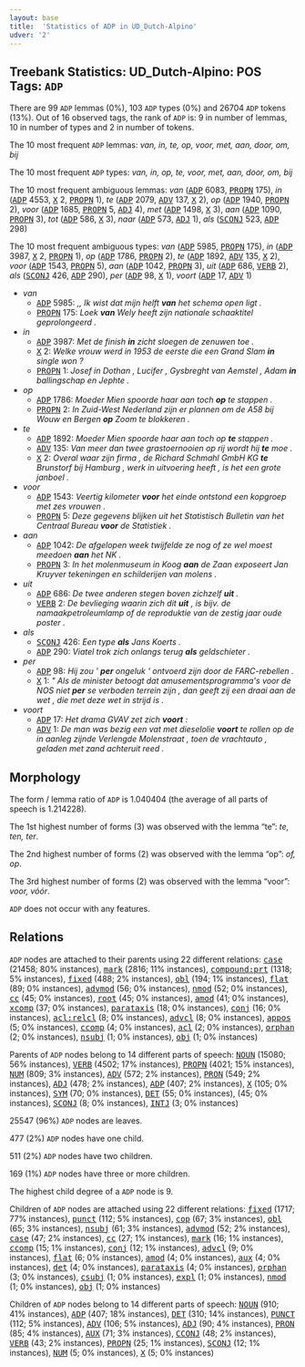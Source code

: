 ```yaml
---
layout: base
title:  'Statistics of ADP in UD_Dutch-Alpino'
udver: '2'
---
```


## Treebank Statistics: UD_Dutch-Alpino: POS Tags: `ADP`

There are 99 `ADP` lemmas (0%), 103 `ADP` types (0%) and 26704 `ADP` tokens (13%).
Out of 16 observed tags, the rank of `ADP` is: 9 in number of lemmas, 10 in number of types and 2 in number of tokens.

The 10 most frequent `ADP` lemmas: <em>van, in, te, op, voor, met, aan, door, om, bij</em>

The 10 most frequent `ADP` types:  <em>van, in, op, te, voor, met, aan, door, om, bij</em>

The 10 most frequent ambiguous lemmas: <em>van</em> (<tt><a href="nl_alpino-pos-ADP.html">ADP</a></tt> 6083, <tt><a href="nl_alpino-pos-PROPN.html">PROPN</a></tt> 175), <em>in</em> (<tt><a href="nl_alpino-pos-ADP.html">ADP</a></tt> 4553, <tt><a href="nl_alpino-pos-X.html">X</a></tt> 2, <tt><a href="nl_alpino-pos-PROPN.html">PROPN</a></tt> 1), <em>te</em> (<tt><a href="nl_alpino-pos-ADP.html">ADP</a></tt> 2079, <tt><a href="nl_alpino-pos-ADV.html">ADV</a></tt> 137, <tt><a href="nl_alpino-pos-X.html">X</a></tt> 2), <em>op</em> (<tt><a href="nl_alpino-pos-ADP.html">ADP</a></tt> 1940, <tt><a href="nl_alpino-pos-PROPN.html">PROPN</a></tt> 2), <em>voor</em> (<tt><a href="nl_alpino-pos-ADP.html">ADP</a></tt> 1685, <tt><a href="nl_alpino-pos-PROPN.html">PROPN</a></tt> 5, <tt><a href="nl_alpino-pos-ADJ.html">ADJ</a></tt> 4), <em>met</em> (<tt><a href="nl_alpino-pos-ADP.html">ADP</a></tt> 1498, <tt><a href="nl_alpino-pos-X.html">X</a></tt> 3), <em>aan</em> (<tt><a href="nl_alpino-pos-ADP.html">ADP</a></tt> 1090, <tt><a href="nl_alpino-pos-PROPN.html">PROPN</a></tt> 3), <em>tot</em> (<tt><a href="nl_alpino-pos-ADP.html">ADP</a></tt> 586, <tt><a href="nl_alpino-pos-X.html">X</a></tt> 3), <em>naar</em> (<tt><a href="nl_alpino-pos-ADP.html">ADP</a></tt> 573, <tt><a href="nl_alpino-pos-ADJ.html">ADJ</a></tt> 1), <em>als</em> (<tt><a href="nl_alpino-pos-SCONJ.html">SCONJ</a></tt> 523, <tt><a href="nl_alpino-pos-ADP.html">ADP</a></tt> 298)

The 10 most frequent ambiguous types:  <em>van</em> (<tt><a href="nl_alpino-pos-ADP.html">ADP</a></tt> 5985, <tt><a href="nl_alpino-pos-PROPN.html">PROPN</a></tt> 175), <em>in</em> (<tt><a href="nl_alpino-pos-ADP.html">ADP</a></tt> 3987, <tt><a href="nl_alpino-pos-X.html">X</a></tt> 2, <tt><a href="nl_alpino-pos-PROPN.html">PROPN</a></tt> 1), <em>op</em> (<tt><a href="nl_alpino-pos-ADP.html">ADP</a></tt> 1786, <tt><a href="nl_alpino-pos-PROPN.html">PROPN</a></tt> 2), <em>te</em> (<tt><a href="nl_alpino-pos-ADP.html">ADP</a></tt> 1892, <tt><a href="nl_alpino-pos-ADV.html">ADV</a></tt> 135, <tt><a href="nl_alpino-pos-X.html">X</a></tt> 2), <em>voor</em> (<tt><a href="nl_alpino-pos-ADP.html">ADP</a></tt> 1543, <tt><a href="nl_alpino-pos-PROPN.html">PROPN</a></tt> 5), <em>aan</em> (<tt><a href="nl_alpino-pos-ADP.html">ADP</a></tt> 1042, <tt><a href="nl_alpino-pos-PROPN.html">PROPN</a></tt> 3), <em>uit</em> (<tt><a href="nl_alpino-pos-ADP.html">ADP</a></tt> 686, <tt><a href="nl_alpino-pos-VERB.html">VERB</a></tt> 2), <em>als</em> (<tt><a href="nl_alpino-pos-SCONJ.html">SCONJ</a></tt> 426, <tt><a href="nl_alpino-pos-ADP.html">ADP</a></tt> 290), <em>per</em> (<tt><a href="nl_alpino-pos-ADP.html">ADP</a></tt> 98, <tt><a href="nl_alpino-pos-X.html">X</a></tt> 1), <em>voort</em> (<tt><a href="nl_alpino-pos-ADP.html">ADP</a></tt> 17, <tt><a href="nl_alpino-pos-ADV.html">ADV</a></tt> 1)


* <em>van</em>
  * <tt><a href="nl_alpino-pos-ADP.html">ADP</a></tt> 5985: <em>,, Ik wist dat mijn helft <b>van</b> het schema open ligt .</em>
  * <tt><a href="nl_alpino-pos-PROPN.html">PROPN</a></tt> 175: <em>Loek <b>van</b> Wely heeft zijn nationale schaaktitel geprolongeerd .</em>
* <em>in</em>
  * <tt><a href="nl_alpino-pos-ADP.html">ADP</a></tt> 3987: <em>Met de finish <b>in</b> zicht sloegen de zenuwen toe .</em>
  * <tt><a href="nl_alpino-pos-X.html">X</a></tt> 2: <em>Welke vrouw werd in 1953 de eerste die een Grand Slam <b>in</b> single won ?</em>
  * <tt><a href="nl_alpino-pos-PROPN.html">PROPN</a></tt> 1: <em>Josef in Dothan , Lucifer , Gysbreght van Aemstel , Adam <b>in</b> ballingschap en Jephte .</em>
* <em>op</em>
  * <tt><a href="nl_alpino-pos-ADP.html">ADP</a></tt> 1786: <em>Moeder Mien spoorde haar aan toch <b>op</b> te stappen .</em>
  * <tt><a href="nl_alpino-pos-PROPN.html">PROPN</a></tt> 2: <em>In Zuid-West Nederland zijn er plannen om de A58 bij Wouw en Bergen <b>op</b> Zoom te blokkeren .</em>
* <em>te</em>
  * <tt><a href="nl_alpino-pos-ADP.html">ADP</a></tt> 1892: <em>Moeder Mien spoorde haar aan toch op <b>te</b> stappen .</em>
  * <tt><a href="nl_alpino-pos-ADV.html">ADV</a></tt> 135: <em>Van meer dan twee grastoernooien op rij wordt hij <b>te</b> moe .</em>
  * <tt><a href="nl_alpino-pos-X.html">X</a></tt> 2: <em>Overal waar zijn firma , de Richard Schmahl GmbH KG <b>te</b> Brunstorf bij Hamburg , werk in uitvoering heeft , is het een grote janboel .</em>
* <em>voor</em>
  * <tt><a href="nl_alpino-pos-ADP.html">ADP</a></tt> 1543: <em>Veertig kilometer <b>voor</b> het einde ontstond een kopgroep met zes vrouwen .</em>
  * <tt><a href="nl_alpino-pos-PROPN.html">PROPN</a></tt> 5: <em>Deze gegevens blijken uit het Statistisch Bulletin van het Centraal Bureau <b>voor</b> de Statistiek .</em>
* <em>aan</em>
  * <tt><a href="nl_alpino-pos-ADP.html">ADP</a></tt> 1042: <em>De afgelopen week twijfelde ze nog of ze wel moest meedoen <b>aan</b> het NK .</em>
  * <tt><a href="nl_alpino-pos-PROPN.html">PROPN</a></tt> 3: <em>In het molenmuseum in Koog <b>aan</b> de Zaan exposeert Jan Kruyver tekeningen en schilderijen van molens .</em>
* <em>uit</em>
  * <tt><a href="nl_alpino-pos-ADP.html">ADP</a></tt> 686: <em>De twee anderen stegen boven zichzelf <b>uit</b> .</em>
  * <tt><a href="nl_alpino-pos-VERB.html">VERB</a></tt> 2: <em>De bevlieging waarin zich dit <b>uit</b> , is bijv. de namaakpetroleumlamp of de reproduktie van de zestig jaar oude poster .</em>
* <em>als</em>
  * <tt><a href="nl_alpino-pos-SCONJ.html">SCONJ</a></tt> 426: <em>Een type <b>als</b> Jans Koerts .</em>
  * <tt><a href="nl_alpino-pos-ADP.html">ADP</a></tt> 290: <em>Viatel trok zich onlangs terug <b>als</b> geldschieter .</em>
* <em>per</em>
  * <tt><a href="nl_alpino-pos-ADP.html">ADP</a></tt> 98: <em>Hij zou ' <b>per</b> ongeluk ' ontvoerd zijn door de FARC-rebellen .</em>
  * <tt><a href="nl_alpino-pos-X.html">X</a></tt> 1: <em>" Als de minister betoogt dat amusementsprogramma's voor de NOS niet <b>per</b> se verboden terrein zijn , dan geeft zij een draai aan de wet , die met deze wet in strijd is .</em>
* <em>voort</em>
  * <tt><a href="nl_alpino-pos-ADP.html">ADP</a></tt> 17: <em>Het drama GVAV zet zich <b>voort</b> :</em>
  * <tt><a href="nl_alpino-pos-ADV.html">ADV</a></tt> 1: <em>De man was bezig een vat met dieselolie <b>voort</b> te rollen op de in aanleg zijnde Verlengde Molenstraat , toen de vrachtauto , geladen met zand achteruit reed .</em>

## Morphology

The form / lemma ratio of `ADP` is 1.040404 (the average of all parts of speech is 1.214228).

The 1st highest number of forms (3) was observed with the lemma “te”: <em>te, ten, ter</em>.

The 2nd highest number of forms (2) was observed with the lemma “op”: <em>of, op</em>.

The 3rd highest number of forms (2) was observed with the lemma “voor”: <em>voor, vóór</em>.

`ADP` does not occur with any features.


## Relations

`ADP` nodes are attached to their parents using 22 different relations: <tt><a href="nl_alpino-dep-case.html">case</a></tt> (21458; 80% instances), <tt><a href="nl_alpino-dep-mark.html">mark</a></tt> (2816; 11% instances), <tt><a href="nl_alpino-dep-compound-prt.html">compound:prt</a></tt> (1318; 5% instances), <tt><a href="nl_alpino-dep-fixed.html">fixed</a></tt> (488; 2% instances), <tt><a href="nl_alpino-dep-obl.html">obl</a></tt> (194; 1% instances), <tt><a href="nl_alpino-dep-flat.html">flat</a></tt> (89; 0% instances), <tt><a href="nl_alpino-dep-advmod.html">advmod</a></tt> (56; 0% instances), <tt><a href="nl_alpino-dep-nmod.html">nmod</a></tt> (52; 0% instances), <tt><a href="nl_alpino-dep-cc.html">cc</a></tt> (45; 0% instances), <tt><a href="nl_alpino-dep-root.html">root</a></tt> (45; 0% instances), <tt><a href="nl_alpino-dep-amod.html">amod</a></tt> (41; 0% instances), <tt><a href="nl_alpino-dep-xcomp.html">xcomp</a></tt> (37; 0% instances), <tt><a href="nl_alpino-dep-parataxis.html">parataxis</a></tt> (18; 0% instances), <tt><a href="nl_alpino-dep-conj.html">conj</a></tt> (16; 0% instances), <tt><a href="nl_alpino-dep-acl-relcl.html">acl:relcl</a></tt> (8; 0% instances), <tt><a href="nl_alpino-dep-advcl.html">advcl</a></tt> (8; 0% instances), <tt><a href="nl_alpino-dep-appos.html">appos</a></tt> (5; 0% instances), <tt><a href="nl_alpino-dep-ccomp.html">ccomp</a></tt> (4; 0% instances), <tt><a href="nl_alpino-dep-acl.html">acl</a></tt> (2; 0% instances), <tt><a href="nl_alpino-dep-orphan.html">orphan</a></tt> (2; 0% instances), <tt><a href="nl_alpino-dep-nsubj.html">nsubj</a></tt> (1; 0% instances), <tt><a href="nl_alpino-dep-obj.html">obj</a></tt> (1; 0% instances)

Parents of `ADP` nodes belong to 14 different parts of speech: <tt><a href="nl_alpino-pos-NOUN.html">NOUN</a></tt> (15080; 56% instances), <tt><a href="nl_alpino-pos-VERB.html">VERB</a></tt> (4502; 17% instances), <tt><a href="nl_alpino-pos-PROPN.html">PROPN</a></tt> (4021; 15% instances), <tt><a href="nl_alpino-pos-NUM.html">NUM</a></tt> (809; 3% instances), <tt><a href="nl_alpino-pos-ADV.html">ADV</a></tt> (572; 2% instances), <tt><a href="nl_alpino-pos-PRON.html">PRON</a></tt> (549; 2% instances), <tt><a href="nl_alpino-pos-ADJ.html">ADJ</a></tt> (478; 2% instances), <tt><a href="nl_alpino-pos-ADP.html">ADP</a></tt> (407; 2% instances), <tt><a href="nl_alpino-pos-X.html">X</a></tt> (105; 0% instances), <tt><a href="nl_alpino-pos-SYM.html">SYM</a></tt> (70; 0% instances), <tt><a href="nl_alpino-pos-DET.html">DET</a></tt> (55; 0% instances),  (45; 0% instances), <tt><a href="nl_alpino-pos-SCONJ.html">SCONJ</a></tt> (8; 0% instances), <tt><a href="nl_alpino-pos-INTJ.html">INTJ</a></tt> (3; 0% instances)

25547 (96%) `ADP` nodes are leaves.

477 (2%) `ADP` nodes have one child.

511 (2%) `ADP` nodes have two children.

169 (1%) `ADP` nodes have three or more children.

The highest child degree of a `ADP` node is 9.

Children of `ADP` nodes are attached using 22 different relations: <tt><a href="nl_alpino-dep-fixed.html">fixed</a></tt> (1717; 77% instances), <tt><a href="nl_alpino-dep-punct.html">punct</a></tt> (112; 5% instances), <tt><a href="nl_alpino-dep-cop.html">cop</a></tt> (67; 3% instances), <tt><a href="nl_alpino-dep-obl.html">obl</a></tt> (65; 3% instances), <tt><a href="nl_alpino-dep-nsubj.html">nsubj</a></tt> (61; 3% instances), <tt><a href="nl_alpino-dep-advmod.html">advmod</a></tt> (52; 2% instances), <tt><a href="nl_alpino-dep-case.html">case</a></tt> (47; 2% instances), <tt><a href="nl_alpino-dep-cc.html">cc</a></tt> (27; 1% instances), <tt><a href="nl_alpino-dep-mark.html">mark</a></tt> (16; 1% instances), <tt><a href="nl_alpino-dep-ccomp.html">ccomp</a></tt> (15; 1% instances), <tt><a href="nl_alpino-dep-conj.html">conj</a></tt> (12; 1% instances), <tt><a href="nl_alpino-dep-advcl.html">advcl</a></tt> (9; 0% instances), <tt><a href="nl_alpino-dep-flat.html">flat</a></tt> (6; 0% instances), <tt><a href="nl_alpino-dep-amod.html">amod</a></tt> (4; 0% instances), <tt><a href="nl_alpino-dep-aux.html">aux</a></tt> (4; 0% instances), <tt><a href="nl_alpino-dep-det.html">det</a></tt> (4; 0% instances), <tt><a href="nl_alpino-dep-parataxis.html">parataxis</a></tt> (4; 0% instances), <tt><a href="nl_alpino-dep-orphan.html">orphan</a></tt> (3; 0% instances), <tt><a href="nl_alpino-dep-csubj.html">csubj</a></tt> (1; 0% instances), <tt><a href="nl_alpino-dep-expl.html">expl</a></tt> (1; 0% instances), <tt><a href="nl_alpino-dep-nmod.html">nmod</a></tt> (1; 0% instances), <tt><a href="nl_alpino-dep-obj.html">obj</a></tt> (1; 0% instances)

Children of `ADP` nodes belong to 14 different parts of speech: <tt><a href="nl_alpino-pos-NOUN.html">NOUN</a></tt> (910; 41% instances), <tt><a href="nl_alpino-pos-ADP.html">ADP</a></tt> (407; 18% instances), <tt><a href="nl_alpino-pos-DET.html">DET</a></tt> (310; 14% instances), <tt><a href="nl_alpino-pos-PUNCT.html">PUNCT</a></tt> (112; 5% instances), <tt><a href="nl_alpino-pos-ADV.html">ADV</a></tt> (106; 5% instances), <tt><a href="nl_alpino-pos-ADJ.html">ADJ</a></tt> (90; 4% instances), <tt><a href="nl_alpino-pos-PRON.html">PRON</a></tt> (85; 4% instances), <tt><a href="nl_alpino-pos-AUX.html">AUX</a></tt> (71; 3% instances), <tt><a href="nl_alpino-pos-CCONJ.html">CCONJ</a></tt> (48; 2% instances), <tt><a href="nl_alpino-pos-VERB.html">VERB</a></tt> (43; 2% instances), <tt><a href="nl_alpino-pos-PROPN.html">PROPN</a></tt> (25; 1% instances), <tt><a href="nl_alpino-pos-SCONJ.html">SCONJ</a></tt> (12; 1% instances), <tt><a href="nl_alpino-pos-NUM.html">NUM</a></tt> (5; 0% instances), <tt><a href="nl_alpino-pos-X.html">X</a></tt> (5; 0% instances)

